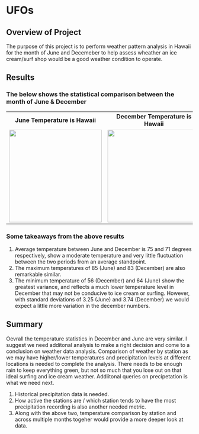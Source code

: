 # UFOs
## Overview of Project
The purpose of this project is to perform weather pattern analysis in Hawaii for the month of June and Decemeber to help assess wheather an ice cream/surf shop would be a good weather condition to operate.
  

## Results
### The below shows the statistical comparison between the month of June & December 

<table>
 <tr>   
   <td align="center"> <b> June Temperature is Hawaii </b> </td>
   <td align="center"> <b> December Temperature is Hawaii </b> </td>
  </tr> 
  <tr>  
    <td valign="top"> <img src="/Resources/June_statistics.png" width="250" /> </td>
    <td valign="top"> <img src="/Resources/Dec_statistics.png" width="250" /> </td>
  </tr>     
</Table> 


### Some takeaways from the above results
1.  Average temperature between June and December is 75 and 71 degrees respectively, show a moderate temperature and very little fluctuation between the two periods from an average standpoint.
2.  The maximum temperatures of 85 (June) and 83 (December) are also remarkable similar.
3.  The minimum temperature of 56 (December) and 64 (June) show the greatest variance, and reflects a much lower temperature level in December that may not be conducive to ice cream or surfing. However, with standard deviations of 3.25 (June) and 3.74 (December) we would expect a little more variation in the december numbers.


## Summary

Oevrall the temperature statistics in December and June are very similar. I suggest we need additonal analysis to make a right decision and come to a conclusion on weather data analysis. Comparison of weather by station as we may have higher/lower temperatures and precipitation levels at different locations is needed to complete the analysis. There needs to be enough rain to keep everything green, but not so much that you lose out on that ideal surfing and ice cream weather. Addiitonal queries on precipetation is what we need next.
1.  Historical precipitation data is needed.
2.  How active the stations are / which station tends to have the most precipitation recording is also another needed metric.
3.  Along with the above two, temperature comparison by station and across multiple months togeher would provide a more deeper look at data.

 
